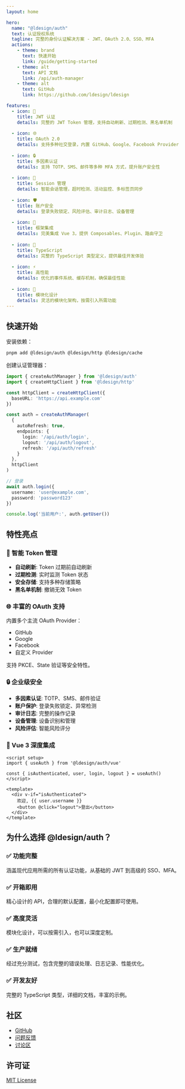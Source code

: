 ```yaml
---
layout: home

hero:
  name: "@ldesign/auth"
  text: 认证授权系统
  tagline: 完整的身份认证解决方案 - JWT、OAuth 2.0、SSO、MFA
  actions:
    - theme: brand
      text: 快速开始
      link: /guide/getting-started
    - theme: alt
      text: API 文档
      link: /api/auth-manager
    - theme: alt
      text: GitHub
      link: https://github.com/ldesign/ldesign

features:
  - icon: 🔐
    title: JWT 认证
    details: 完整的 JWT Token 管理，支持自动刷新、过期检测、黑名单机制
  
  - icon: 🌐
    title: OAuth 2.0
    details: 支持多种社交登录，内置 GitHub、Google、Facebook Provider
  
  - icon: 🔒
    title: 多因素认证
    details: 支持 TOTP、SMS、邮件等多种 MFA 方式，提升账户安全性
  
  - icon: 🎯
    title: Session 管理
    details: 智能会话管理，超时检测、活动监控、多标签页同步
  
  - icon: 🛡️
    title: 账户安全
    details: 登录失败锁定、风险评估、审计日志、设备管理
  
  - icon: 🚀
    title: 框架集成
    details: 完美集成 Vue 3，提供 Composables、Plugin、路由守卫
  
  - icon: 📝
    title: TypeScript
    details: 完整的 TypeScript 类型定义，提供最佳开发体验
  
  - icon: ⚡
    title: 高性能
    details: 优化的事件系统、缓存机制，确保最佳性能
  
  - icon: 🔌
    title: 模块化设计
    details: 灵活的模块化架构，按需引入所需功能
---
```


## 快速开始

安装依赖：

```bash
pnpm add @ldesign/auth @ldesign/http @ldesign/cache
```

创建认证管理器：

```typescript
import { createAuthManager } from '@ldesign/auth'
import { createHttpClient } from '@ldesign/http'

const httpClient = createHttpClient({
  baseURL: 'https://api.example.com'
})

const auth = createAuthManager(
  {
    autoRefresh: true,
    endpoints: {
      login: '/api/auth/login',
      logout: '/api/auth/logout',
      refresh: '/api/auth/refresh'
    }
  },
  httpClient
)

// 登录
await auth.login({
  username: 'user@example.com',
  password: 'password123'
})

console.log('当前用户:', auth.getUser())
```

## 特性亮点

### 🎯 智能 Token 管理

- **自动刷新**: Token 过期前自动刷新
- **过期检测**: 实时监测 Token 状态
- **安全存储**: 支持多种存储策略
- **黑名单机制**: 撤销无效 Token

### 🌐 丰富的 OAuth 支持

内置多个主流 OAuth Provider：

- GitHub
- Google
- Facebook
- 自定义 Provider

支持 PKCE、State 验证等安全特性。

### 🔒 企业级安全

- **多因素认证**: TOTP、SMS、邮件验证
- **账户保护**: 登录失败锁定、异常检测
- **审计日志**: 完整的操作记录
- **设备管理**: 设备识别和管理
- **风险评估**: 智能风险评分

### 🚀 Vue 3 深度集成

```vue
<script setup>
import { useAuth } from '@ldesign/auth/vue'

const { isAuthenticated, user, login, logout } = useAuth()
</script>

<template>
  <div v-if="isAuthenticated">
    欢迎, {{ user.username }}
    <button @click="logout">登出</button>
  </div>
</template>
```

## 为什么选择 @ldesign/auth？

### ✅ 功能完整

涵盖现代应用所需的所有认证功能，从基础的 JWT 到高级的 SSO、MFA。

### ✅ 开箱即用

精心设计的 API，合理的默认配置，最小化配置即可使用。

### ✅ 高度灵活

模块化设计，可以按需引入，也可以深度定制。

### ✅ 生产就绪

经过充分测试，包含完整的错误处理、日志记录、性能优化。

### ✅ 开发友好

完整的 TypeScript 类型，详细的文档，丰富的示例。

## 社区

- [GitHub](https://github.com/ldesign/ldesign)
- [问题反馈](https://github.com/ldesign/ldesign/issues)
- [讨论区](https://github.com/ldesign/ldesign/discussions)

## 许可证

[MIT License](https://github.com/ldesign/ldesign/blob/main/LICENSE)

